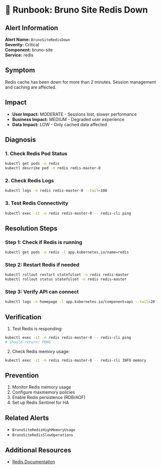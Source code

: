 # 🚨 Runbook: Bruno Site Redis Down

## Alert Information

**Alert Name:** `BrunoSiteRedisDown`  
**Severity:** Critical  
**Component:** bruno-site  
**Service:** redis

## Symptom

Redis cache has been down for more than 2 minutes. Session management and caching are affected.

## Impact

- **User Impact:** MODERATE - Sessions lost, slower performance
- **Business Impact:** MEDIUM - Degraded user experience
- **Data Impact:** LOW - Only cached data affected

## Diagnosis

### 1. Check Redis Pod Status

```bash
kubectl get pods -n redis
kubectl describe pod -n redis redis-master-0
```

### 2. Check Redis Logs

```bash
kubectl logs -n redis redis-master-0 --tail=100
```

### 3. Test Redis Connectivity

```bash
kubectl exec -it -n redis redis-master-0 -- redis-cli ping
```

## Resolution Steps

### Step 1: Check if Redis is running

```bash
kubectl get pods -n redis -l app.kubernetes.io/name=redis
```

### Step 2: Restart Redis if needed

```bash
kubectl rollout restart statefulset -n redis redis-master
kubectl rollout status statefulset -n redis redis-master
```

### Step 3: Verify API can connect

```bash
kubectl logs -n homepage -l app.kubernetes.io/component=api --tail=20 | grep -i redis
```

## Verification

1. Test Redis is responding:
```bash
kubectl exec -it -n redis redis-master-0 -- redis-cli ping
# Should return: PONG
```

2. Check Redis memory usage:
```bash
kubectl exec -it -n redis redis-master-0 -- redis-cli INFO memory
```

## Prevention

1. Monitor Redis memory usage
2. Configure maxmemory policies
3. Enable Redis persistence (RDB/AOF)
4. Set up Redis Sentinel for HA

## Related Alerts

- `BrunoSiteRedisHighMemoryUsage`
- `BrunoSiteRedisSlowOperations`

## Additional Resources

- [Redis Documentation](https://redis.io/documentation)

